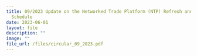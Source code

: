 ```yaml
---
title: 09/2023 Update on the Networked Trade Platform (NTP) Refresh and New Fee
  Schedule
date: 2023-06-01
layout: file
description: ""
image: ""
file_url: /files/circular_09_2023.pdf
---
```

